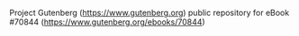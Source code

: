 Project Gutenberg (https://www.gutenberg.org) public repository for
eBook #70844 (https://www.gutenberg.org/ebooks/70844)
